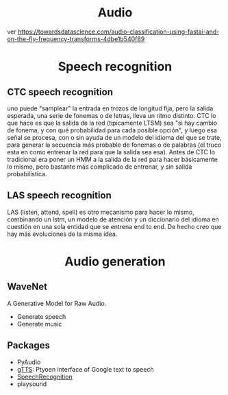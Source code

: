 <h1 align="center">Audio</h1>


ver https://towardsdatascience.com/audio-classification-using-fastai-and-on-the-fly-frequency-transforms-4dbe1b540f89




<h1 align="center">Speech recognition</h1>


## CTC speech recognition

uno puede "samplear" la entrada en trozos de longitud fija, pero la salida esperada, una serie de fonemas o de letras, lleva un ritmo distinto.
CTC lo que hace es que la salida de la red (típicamente LTSM) sea "si hay cambio de fonema, y con qué probabilidad para cada posible opción", y luego esa señal se procesa, con o sin ayuda de un modelo del idioma del que se trate, para generar la secuencia más probable de fonemas o de palabras (el truco esta en como entrenar la red para que la salida sea esa). Antes de CTC lo tradicional era poner un HMM a la salida de la red para hacer básicamente lo mismo, pero bastante más complicado de entrenar, y sin salida probabilística.


## LAS speech recognition
LAS (listen, attend, spell) es otro mecanismo para hacer lo mismo, combinando un lstm, un modelo de atención y un diccionario del idioma en cuestión en una sola entidad que se entrena end to end. De hecho creo que hay más evoluciones de la misma idea.


<h1 align="center">Audio generation</h1>

## WaveNet
A Generative Model for Raw Audio.
- Generate speech
- Generate music

## Packages
- PyAudio
- [gTTS](https://github.com/pndurette/gTTS): Ptyoen interface of Google text to speech
- [SpeechRecognition](https://github.com/Uberi/speech_recognition)
- playsound
